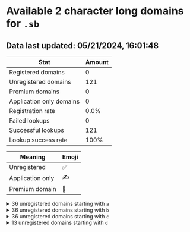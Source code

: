 # Available 2 character long domains for `.sb`

## Data last updated: 05/21/2024, 16:01:48

|Stat|Amount|
|--|--|
|Registered domains|0|
|Unregistered domains|121|
|Premium domains|0|
|Application only domains|0|
|Registration rate|0.0%|
|Failed lookups|0|
|Successful lookups|121|
|Lookup success rate|100%|


|Meaning|Emoji|
|--|--|
|Unregistered|:white_check_mark:|
|Application only|:writing_hand:|
|Premium domain|:gem:|

<details>
<summary>36 unregistered domains starting with <bold><code>a</code></bold></summary>

|Type|Domain|
|--|--|
|:white_check_mark:|`a0.sb`|
|:white_check_mark:|`a1.sb`|
|:white_check_mark:|`a2.sb`|
|:white_check_mark:|`a3.sb`|
|:white_check_mark:|`a4.sb`|
|:white_check_mark:|`a5.sb`|
|:white_check_mark:|`a6.sb`|
|:white_check_mark:|`a7.sb`|
|:white_check_mark:|`a8.sb`|
|:white_check_mark:|`a9.sb`|
|:white_check_mark:|`aa.sb`|
|:white_check_mark:|`ab.sb`|
|:white_check_mark:|`ac.sb`|
|:white_check_mark:|`ad.sb`|
|:white_check_mark:|`ae.sb`|
|:white_check_mark:|`af.sb`|
|:white_check_mark:|`ag.sb`|
|:white_check_mark:|`ah.sb`|
|:white_check_mark:|`ai.sb`|
|:white_check_mark:|`aj.sb`|
|:white_check_mark:|`ak.sb`|
|:white_check_mark:|`al.sb`|
|:white_check_mark:|`am.sb`|
|:white_check_mark:|`an.sb`|
|:white_check_mark:|`ao.sb`|
|:white_check_mark:|`ap.sb`|
|:white_check_mark:|`aq.sb`|
|:white_check_mark:|`ar.sb`|
|:white_check_mark:|`as.sb`|
|:white_check_mark:|`at.sb`|
|:white_check_mark:|`au.sb`|
|:white_check_mark:|`av.sb`|
|:white_check_mark:|`aw.sb`|
|:white_check_mark:|`ax.sb`|
|:white_check_mark:|`ay.sb`|
|:white_check_mark:|`az.sb`|
</details>
<details>
<summary>36 unregistered domains starting with <bold><code>b</code></bold></summary>

|Type|Domain|
|--|--|
|:white_check_mark:|`b0.sb`|
|:white_check_mark:|`b1.sb`|
|:white_check_mark:|`b2.sb`|
|:white_check_mark:|`b3.sb`|
|:white_check_mark:|`b4.sb`|
|:white_check_mark:|`b5.sb`|
|:white_check_mark:|`b6.sb`|
|:white_check_mark:|`b7.sb`|
|:white_check_mark:|`b8.sb`|
|:white_check_mark:|`b9.sb`|
|:white_check_mark:|`ba.sb`|
|:white_check_mark:|`bb.sb`|
|:white_check_mark:|`bc.sb`|
|:white_check_mark:|`bd.sb`|
|:white_check_mark:|`be.sb`|
|:white_check_mark:|`bf.sb`|
|:white_check_mark:|`bg.sb`|
|:white_check_mark:|`bh.sb`|
|:white_check_mark:|`bi.sb`|
|:white_check_mark:|`bj.sb`|
|:white_check_mark:|`bk.sb`|
|:white_check_mark:|`bl.sb`|
|:white_check_mark:|`bm.sb`|
|:white_check_mark:|`bn.sb`|
|:white_check_mark:|`bo.sb`|
|:white_check_mark:|`bp.sb`|
|:white_check_mark:|`bq.sb`|
|:white_check_mark:|`br.sb`|
|:white_check_mark:|`bs.sb`|
|:white_check_mark:|`bt.sb`|
|:white_check_mark:|`bu.sb`|
|:white_check_mark:|`bv.sb`|
|:white_check_mark:|`bw.sb`|
|:white_check_mark:|`bx.sb`|
|:white_check_mark:|`by.sb`|
|:white_check_mark:|`bz.sb`|
</details>
<details>
<summary>36 unregistered domains starting with <bold><code>c</code></bold></summary>

|Type|Domain|
|--|--|
|:white_check_mark:|`c0.sb`|
|:white_check_mark:|`c1.sb`|
|:white_check_mark:|`c2.sb`|
|:white_check_mark:|`c3.sb`|
|:white_check_mark:|`c4.sb`|
|:white_check_mark:|`c5.sb`|
|:white_check_mark:|`c6.sb`|
|:white_check_mark:|`c7.sb`|
|:white_check_mark:|`c8.sb`|
|:white_check_mark:|`c9.sb`|
|:white_check_mark:|`ca.sb`|
|:white_check_mark:|`cb.sb`|
|:white_check_mark:|`cc.sb`|
|:white_check_mark:|`cd.sb`|
|:white_check_mark:|`ce.sb`|
|:white_check_mark:|`cf.sb`|
|:white_check_mark:|`cg.sb`|
|:white_check_mark:|`ch.sb`|
|:white_check_mark:|`ci.sb`|
|:white_check_mark:|`cj.sb`|
|:white_check_mark:|`ck.sb`|
|:white_check_mark:|`cl.sb`|
|:white_check_mark:|`cm.sb`|
|:white_check_mark:|`cn.sb`|
|:white_check_mark:|`co.sb`|
|:white_check_mark:|`cp.sb`|
|:white_check_mark:|`cq.sb`|
|:white_check_mark:|`cr.sb`|
|:white_check_mark:|`cs.sb`|
|:white_check_mark:|`ct.sb`|
|:white_check_mark:|`cu.sb`|
|:white_check_mark:|`cv.sb`|
|:white_check_mark:|`cw.sb`|
|:white_check_mark:|`cx.sb`|
|:white_check_mark:|`cy.sb`|
|:white_check_mark:|`cz.sb`|
</details>
<details>
<summary>13 unregistered domains starting with <bold><code>d</code></bold></summary>

|Type|Domain|
|--|--|
|:white_check_mark:|`da.sb`|
|:white_check_mark:|`db.sb`|
|:white_check_mark:|`dc.sb`|
|:white_check_mark:|`dd.sb`|
|:white_check_mark:|`de.sb`|
|:white_check_mark:|`df.sb`|
|:white_check_mark:|`dg.sb`|
|:white_check_mark:|`dh.sb`|
|:white_check_mark:|`di.sb`|
|:white_check_mark:|`dj.sb`|
|:white_check_mark:|`dk.sb`|
|:white_check_mark:|`dl.sb`|
|:white_check_mark:|`dm.sb`|
</details>
